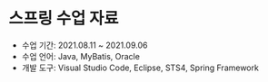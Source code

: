 # 스프링 수업 자료
- 수업 기간: 2021.08.11 ~ 2021.09.06
- 수업 언어: Java, MyBatis, Oracle    
- 개발 도구: Visual Studio Code, Eclipse, STS4, Spring Framework
